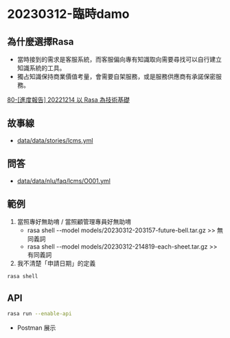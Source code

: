 # 20230312-臨時damo

## 為什麼選擇Rasa

* 當時接到的需求是客服系統，而客服偏向專有知識取向需要尋找可以自行建立知識系統的工具。
* 獨占知識保持商業價值考量，會需要自架服務，或是服務供應商有承諾保密服務。

[80-[進度報告] 20221214 以 Rasa 為技術基礎](https://www.evernote.com/client/web#?b=9fe2bdef-399c-41e4-a4ad-154484a3987d&n=eee5b264-c89a-4b00-aa03-9bad9a83d04b&)

## 故事線

* [data/data/stories/lcms.yml](../data/data/stories/lcms.yml)

## 問答

* [data/data/nlu/faq/lcms/O001.yml](../data/data/nlu/faq/lcms/O001.yml)

## 範例

1. 當照專好無助唷 / 當照顧管理專員好無助唷
   * rasa shell --model models/20230312-203157-future-bell.tar.gz >> 無同義詞
   * rasa shell --model models/20230312-214819-each-sheet.tar.gz >> 有同義詞
2. 我不清楚「申請日期」的定義

```bash
rasa shell
```

## API

```bash
rasa run --enable-api
```

* Postman 展示